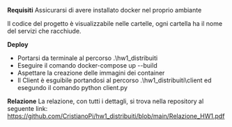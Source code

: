 **Requisiti**
Assicurarsi di avere installato docker nel proprio ambiante

Il codice del progetto è visualizzabile nelle cartelle, ogni cartella ha il nome del servizi che racchiude.

**Deploy**
- Portarsi da terminale al percorso .\hw1_distribuiti
- Eseguire il comando docker-compose up --build
- Aspettare la creazione delle immagini dei container
- Il Client è esguibile portandosi al percorso .\hw1_distribuiti\client ed esegundo il comando python client.py

**Relazione**
La relazione, con tutti i dettagli, si trova nella repository al seguente link: https://github.com/CristianoPi/hw1_distribuiti/blob/main/Relazione_HW1.pdf
